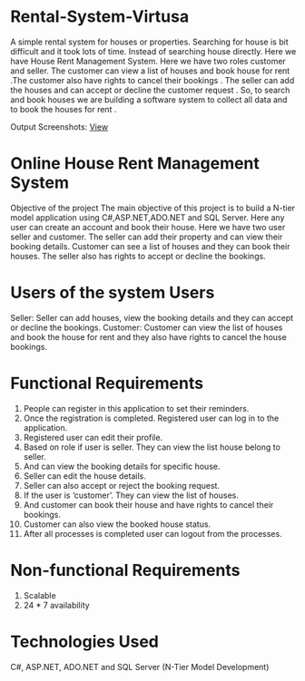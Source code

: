 # Rental-System-Virtusa
A simple rental system for houses or properties. Searching for house is bit difficult and it took lots of time. Instead of searching house
directly. Here we have House Rent Management System.
Here we have two roles customer and seller.
The customer can view a list of houses and book house for rent .The customer also have
rights to cancel their bookings . The seller can add the houses and can accept or decline the
customer request .
So, to search and book houses we are building a software system to collect all data and to
book the houses for rent . 

Output Screenshots: [View](https://github.com/Mr-Meiy/Rental-System-Virtusa/Output_Screen_Shots)

# Online House Rent Management System
Objective of the project The main objective of this project is to build a N-tier
model application using C#,ASP.NET,ADO.NET and SQL Server.
Here any user can create an account and book their house.
Here we have two user seller and customer. The seller can
add their property and can view their booking details.
Customer can see a list of houses and they can book their
houses. The seller also has rights to accept or
decline the bookings.

# Users of the system Users
Seller: Seller can add houses, view the booking details and they can accept or decline the bookings.
Customer: Customer can view the list of houses and book the house for rent and they also have rights to cancel the house bookings.

# Functional Requirements 
1. People can register in this application to set their reminders.
2. Once the registration is completed. Registered user can log in to the application.
3. Registered user can edit their profile.
4. Based on role if user is seller. They can view the list house belong to seller.
5. And can view the booking details for specific house.
6. Seller can edit the house details.
7. Seller can also accept or reject the booking request.
8. If the user is ‘customer’. They can view the list of houses.
9. And customer can book their house and have rights to cancel their bookings.
10. Customer can also view the booked house status.
11. After all processes is completed user can logout from the processes.

# Non-functional Requirements 
1. Scalable
2. 24 * 7 availability

# Technologies Used
C#, ASP.NET, ADO.NET and SQL Server
(N-Tier Model Development)
